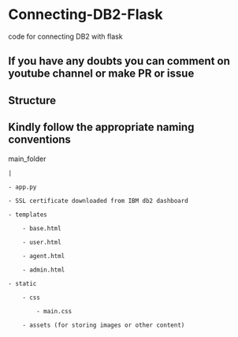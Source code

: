 # Connecting-DB2-Flask
code for connecting DB2 with flask

## If you have any doubts you can comment on youtube channel or make PR or issue

## Structure
## Kindly follow the appropriate naming conventions

main_folder

    |
    
    - app.py
    
    - SSL certificate downloaded from IBM db2 dashboard
    
    - templates
    
        - base.html
        
        - user.html
        
        - agent.html
        
        - admin.html
        
    - static
    
        - css
        
            - main.css
            
        - assets (for storing images or other content)
  
